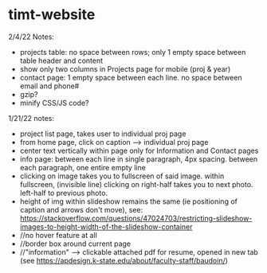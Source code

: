 # timt-website

2/4/22 Notes:
- projects table: no space between rows; only 1 empty space between table header and content
- show only two columns in Projects page for mobile (proj & year)
- contact page: 1 empty space between each line. no space between email and phone#
- gzip?
- minify CSS/JS code?


1/21/22 notes:
- project list page, takes user to individual proj page
- from home page, click on caption --> individual proj page
- center text vertically within page only for Information and Contact pages
- info page: between each line in single paragraph, 4px spacing. between each paragraph, one entire empty line
- clicking on image takes you to fullscreen of said image. within fullscreen, (invisible line) clicking on right-half takes you to next photo. left-half to previous photo.
- height of img within slideshow remains the same (ie positioning of caption and arrows don't move), see: https://stackoverflow.com/questions/47024703/restricting-slideshow-images-to-height-width-of-the-slideshow-container
- //no hover feature at all
- //border box around current page
- //"information" --> clickable attached pdf for resume, opened in new tab (see https://apdesign.k-state.edu/about/faculty-staff/baudoin/)